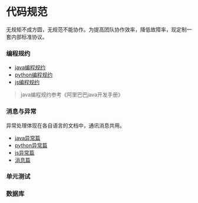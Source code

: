 # 代码规范

  无规矩不成方圆，无规范不能协作。为提高团队协作效率，降低故障率，现定制一套内部标准协议。

### 编程规约

* [java编程规约](https://github.com/EDITeam/standardization.lighthouse/blob/master/%E5%BC%80%E5%8F%91%E8%A7%84%E7%BA%A6/java%E7%BC%96%E7%A8%8B%E8%A7%84%E7%BA%A6.md) 
* [python编程规约](https://github.com/EDITeam/standardization.lighthouse/blob/master/%E5%BC%80%E5%8F%91%E8%A7%84%E7%BA%A6/python%E7%BC%96%E7%A8%8B%E8%A7%84%E7%BA%A6.md) 
* [js编程规约](https://github.com/EDITeam/standardization.lighthouse/blob/master/%E5%BC%80%E5%8F%91%E8%A7%84%E7%BA%A6/js%E7%BC%96%E7%A8%8B%E8%A7%84%E7%BA%A6.md)

>java编程规约参考《阿里巴巴java开发手册》

### 消息与异常

异常处理体现在各自语言的文档中，通讯消息共用。

* [java异常篇](java异常篇) 
* [python异常篇](python异常篇) 
* [js异常篇](js异常篇)
* [消息篇](https://)

### 单元测试



### 数据库


